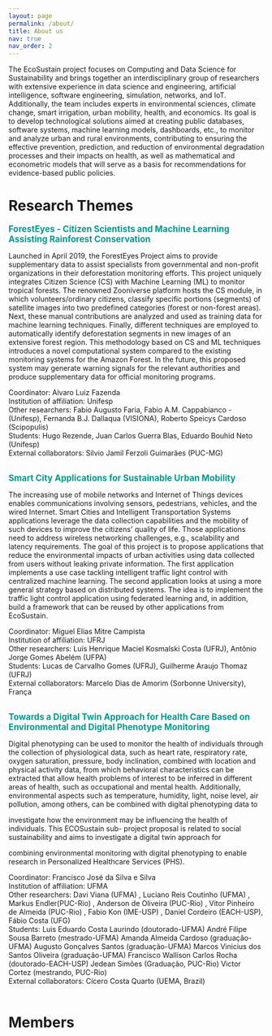```yaml
---
layout: page
permalink: /about/
title: About us
nav: true
nav_order: 2
---
```


The EcoSustain project focuses on Computing and Data Science for Sustainability and brings together an interdisciplinary group of researchers with extensive experience in data science and engineering, artificial intelligence, software engineering, simulation, networks, and IoT. Additionally, the team includes experts in environmental sciences, climate change, smart irrigation, urban mobility, health, and economics. Its goal is to develop technological solutions aimed at creating public databases, software systems, machine learning models, dashboards, etc., to monitor and analyze urban and rural environments, contributing to ensuring the effective prevention, prediction, and reduction of environmental degradation processes and their impacts on health, as well as mathematical and econometric models that will serve as a basis for recommendations for evidence-based public policies.


# Research Themes

<strong style="font-size: 1.2em; color: #00998c;">ForestEyes - Citizen Scientists and Machine Learning Assisting Rainforest Conservation</strong>
<br>
<p>
Launched in April 2019, the ForestEyes Project aims to provide supplementary data to assist specialists
from governmental and non-profit organizations in their deforestation monitoring efforts. This project
uniquely integrates Citizen Science (CS) with Machine Learning (ML) to monitor tropical forests. The
renowned Zooniverse platform hosts the CS module, in which volunteers/ordinary citizens, classify
specific portions (segments) of satellite images into two predefined categories (forest or non-forest
areas). Next, these manual contributions are analyzed and used as training data for machine learning
techniques. Finally, different techniques are employed to automatically identify deforestation segments
in new images of an extensive forest region. This methodology based on CS and ML techniques
introduces a novel computational system compared to the existing monitoring systems for the Amazon
Forest. In the future, this proposed system may generate warning signals for the relevant authorities and
produce supplementary data for official monitoring programs.
</p>
<p>
Coordinator:
Alvaro Luiz Fazenda
<br>
Institution of affiliation:
Unifesp
<br>
Other researchers:
Fabio Augusto Faria, Fabio A.M. Cappabianco - (Unifesp), Fernanda B.J. Dallaqua (VISIONA), Roberto
Speicys Cardoso (Scipopulis)
<br>
Students:
Hugo Rezende, Juan Carlos Guerra Blas, Eduardo Bouhid Neto (Unifesp)
<br>
External collaborators:
Silvio Jamil Ferzoli Guimarães (PUC-MG)
<br>
</p>
<br>
<strong style="font-size: 1.2em; color: #00998c;">Smart City Applications for Sustainable Urban Mobility</strong>
<p>
The increasing use of mobile networks and Internet of Things devices enables communications
involving sensors, pedestrians, vehicles, and the wired Internet. Smart Cities and Intelligent
Transportation Systems applications leverage the data collection capabilities and the mobility of such
devices to improve the citizens' quality of life. Those applications need to address wireless networking
challenges, e.g., scalability and latency requirements. The goal of this project is to propose applications
that reduce the environmental impacts of urban activities using data collected from users without
leaking private information. The first application implements a use case tackling intelligent traffic light
control with centralized machine learning. The second application looks at using a more general strategy
based on distributed systems. The idea is to implement the traffic light control application using
federated learning and, in addition, build a framework that can be reused by other applications from
EcoSustain.
</p>
<p>
Coordinator:
Miguel Elias Mitre Campista
<br>
Institution of affiliation:
UFRJ
<br>
Other researchers:
Luís Henrique Maciel Kosmalski Costa (UFRJ), Antônio Jorge Gomes Abelém (UFPA)
<br>
Students:
Lucas de Carvalho Gomes (UFRJ), Guilherme Araujo Thomaz (UFRJ)
<br>
External collaborators:
Marcelo Dias de Amorim (Sorbonne University), França
<br>
<br>
</p>
<p>
<strong style="font-size: 1.2em; color: #00998c;">Towards a Digital Twin Approach for Health Care Based on Environmental and Digital Phenotype
Monitoring</strong>
</p>
<p>
Digital phenotyping can be used to monitor the health of individuals through the collection of
physiological data, such as heart rate, respiratory rate, oxygen saturation, pressure, body inclination,
combined with location and physical activity data, from which behavioral characteristics can be
extracted that allow health problems of interest to be inferred in different areas of health, such as
occupational and mental health. Additionally, environmental aspects such as temperature, humidity,
light, noise level, air pollution, among others, can be combined with digital phenotyping data to

investigate how the environment may be influencing the health of individuals. This ECOSustain sub-
project proposal is related to social sustainability and aims to investigate a digital twin approach for

combining environmental monitoring with digital phenotyping to enable research in Personalized
Healthcare Services (PHS).
</p>
<p>
Coordinator:
Francisco José da Silva e Silva
<br>
Institution of affiliation:
UFMA
<br>
Other researchers:
Davi Viana (UFMA) , Luciano Reis Coutinho (UFMA) , Markus Endler(PUC-Rio) , Anderson de Oliveira (PUC-Rio) , Vitor Pinheiro de Almeida (PUC-Rio) , Fabio Kon (IME-USP) , Daniel Cordeiro (EACH-USP), Fábio Costa (UFG)
<br>
Students:
Luis Eduardo Costa Laurindo (doutorado-UFMA) André Filipe Sousa Barreto (mestrado-UFMA) Amanda
Almeida Cardoso (graduação-UFMA) Augusto Gonçalves Santos (graduação-UFMA) Marcos Vinicius dos
Santos Oliveira (graduação-UFMA) Francisco Wallison Carlos Rocha (doutorado-EACH-USP) Jedean
Simões (Graduação, PUC-Rio) Victor Cortez (mestrando, PUC-Rio)
<br>
External collaborators:
Cícero Costa Quarto (UEMA, Brazil)
<br>
<br>

</p>

# Members

